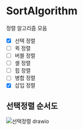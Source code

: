 # SortAlgorithm
 
 정렬 알고리즘 모음

- [x] 선택 정렬
- [ ] 퀵 정렬
- [ ] 버블 정렬
- [ ] 셸 정렬
- [ ] 힙 정렬
- [ ] 병합 정렬
- [x] 삽입 정렬

## 선택정렬 순서도

![선택정렬 drawio](https://user-images.githubusercontent.com/35417717/186060973-65ade5fb-2eed-4d3e-a7f1-f68fdd7eda05.png)
